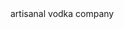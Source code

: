 
<!DOCTYPE html>
<html>
<head>
  <link rel="stylesheet" type="text/css" href="styles.css">
</head>
<body>
  <div class="logo">artisanal vodka company</div>
<style>
  
.logo {
  letter-spacing: 20px;
  text-decoration: underline wavy plum;
  text-align: center;
  text-transform: uppercase;
  font-family: monospace;
  font-weight: 100;
  font-size: 40px;
}
</style>
</html>
